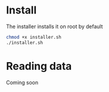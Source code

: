 # Install

The installer installs it on root by default

```sh
chmod +x installer.sh
./installer.sh
```

# Reading data

Coming soon
